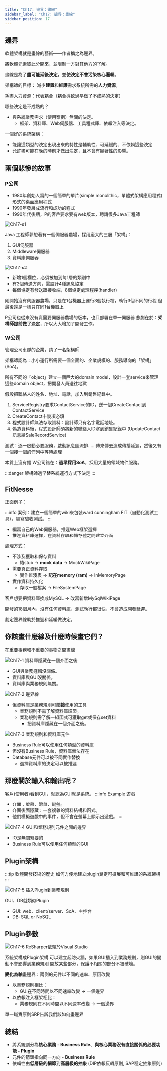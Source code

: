 ```yaml
---
title: "Ch17: 邊界：畫線"
sidebar_label: "Ch17: 邊界：畫線"
sidebar_position: 17
---
```


## 邊界
軟體架構就是畫線的藝術——作者稱之為邊界。

將軟體元素彼此分開來，並限制一方對其他方的了解。

畫線是為了**盡可能延後決定**，並**使決定不會污染核心邏輯**。

架構師的目標： 減少**建置**和**維護**需求系統所需的**人力資源**。

耗盡人力資源：代表耦合（耦合導致過早做了不成熟的決定）

哪些決定是不成熟的？
* 與系統業務需求（使用案例）無關的決定。
  * 框架、資料庫、Web伺服器、工具程式庫、依賴注入等決定。
  
一個好的系統架構：
* 能讓這類型的決定出現出來的特性是輔助性、可延緩的、不依賴這些決定
* 允許盡可能在晚的時刻才做出決定，且不會有顯著性的影響。

## 兩個悲慘的故事
### P公司
* 1980年創始人寫的一個簡單的單片(simple monolithic，單體式架構應用程式)形式的桌面應用程式
* 1990年發展成流行和成功的程式
* 1990年代後期，P的客戶要求要有web版本，聘請很多Java工程師

![Ch17-s1](./ch17/ch17-s1.jpg)

Java 工程師夢想著有一個伺服器農場，採用龐大的三層「架構」：
1. GUI伺服器
2. Middleware伺服器
3. 資料庫伺服器

![Ch17-s2](./ch17/ch17-s2.jpg)

* 新增1個欄位，必須被加到每1層的類別中 
* 有2個傳送方向，需設計4種訊息協定 
* 每個協定有發送跟接收端，8個協定處理程序(handler)

剛開始沒有伺服器農場，只是在1台機器上運行3個執行檔，執行3個不同的行程
但最後還是一樣只在同1台機器上

P公司也從來沒有賣需要伺服器農場的版本，也只部署在單一伺服器
悲劇在於：**架構師提前做了決定**，所以大大增加了開發工作。

### W公司
管理公司車隊的企業，請了一名架構師

架構師認為：小小運行所需要一個全面的、企業規模的、服務導向的「架構」(SoA)。

所有不同的「object」建立一個巨大的domain model，設計一套service來管理這些domain object，把開發人員送往地獄

假設把聯絡人的姓名、地址、電話，加入到銷售紀錄中。
1. ServiceRegistry要求ContactService的ID，送一個CreateContact到ContactService
2. CreateContact十幾項必填
3. 程式設計師無法存取資料：設計師只有名字電話地址。
4. 偽造資料後，程式設計師須將新的聯絡人ID塞到銷售紀錄中 (UpdateContact訊息給SaleRecordService)

測試：逐一啟動必要服務，啟動訊息匯流排......傳來傳去造成傳播延遲，然後又有一個接一個的佇列中等待處理

本質上沒有錯
W公司錯在：**過早採用SoA**，採用大量的領域物件服務。

:::danger
架構師過早替系統運行方式下決定
:::

## FitNesse
正面例子：

:::info
案例：建立一個簡單的wiki來包裝ward cunningham FIT（自動化測試工具），編寫驗收測試。
:::

* 編寫自己的Web伺服器，推遲Web框架選擇
* 推遲資料庫選擇，在資料存取和儲存體之間建立介面

處理方式：
* 不涉及獲取和保存資料
  * 樁stub -> **mock data** -> MockWikiPage
* 需要真正資料存取
  * 實作雜湊表 -> **記在memory (ram)** -> InMemoryPage
* 實作資料持久化
  * 存取一般檔案 -> FileSystemPage

客戶想要把資料庫換成MySQL -> 改寫新增MySqlWikiPage

開發的18個月內，沒有任何資料庫，測試執行都很快，不會造成開發延遲。

劃定邊界線助於推遲和延緩做決定。

## 你該畫什麼線及什麼時候畫它們？
在重要事務和不重要的事物之間畫線

![Ch17-1 資料庫隱藏在一個介面之後](./ch17/ch17-1.png)

* GUI與業務邏輯沒關係。
* 資料庫與GUI沒關係。
* 資料庫與業務規則無關。

![Ch17-2 邊界線](./ch17/ch17-2.png)


* 但資料庫是業務規則可**間接**使用的工具
  * 業務規則不需了解資料庫細節。
  * 業務規則需了解一組函式可獲取get或保存set資料
    * 把資料庫隱藏在一個介面之後。

![Ch17-3 業務規則和資料庫元件](./ch17/ch17-3.png)

* Business Rule可以使用任何類型的資料庫
* 但沒有Business Rule，資料庫無法存在
* Database元件可以被不同實作替換
  * 選擇資料庫的決定可以被推遲

## 那麼關於輸入和輸出呢？

客戶(使用者)看到GUI，就認為GUI就是系統。
:::info Example
遊戲
* 介面：螢幕、滑鼠、鍵盤。
* 介面後面隱藏：一套複雜的資料結構和函式。
* 他們模擬遊戲中的事件，但不會在螢幕上顯示出遊戲。
:::

![Ch17-4 GUI和業務規則元件之間的邊界](./ch17/ch17-4.png)

* IO是無關緊要的
* Business Rule可以使用任何類型的GUI

## Plugin架構
:::tip 軟體開發技術的歷史
如何方便地建立plugin奠定可擴展和可維護的系統架構
:::

![Ch17-5 插入Plugin到業務規則](./ch17/ch17-5.png)

GUI、DB就類似Plugin
* GUI: web、client/server、SoA、主控台
* DB: SQL or NoSQL

## Plugin參數

![Ch17-6 ReSharper依賴於Visual Studio](./ch17/ch17-6.png)

系統架構成Plugin架構
可以建立起防火牆，如果GUI插入到業務規則，則GUI的變動不會影響到業務規則
開放某些部分，保護不相關的部分不被破壞。

**變化為軸**畫邊界：兩側的元件以不同的速率、原因改變

* 以業務規則相比：
  * GUI在不同時間以不同速率改變 -> 一個邊界
* 以依賴注入框架相比：
  * 業務規則在不同時間以不同速率改變 -> 一個邊界

單一職責原則SRP告訴我們該如何畫邊界

## 總結
* 將系統劃分為**核心業務 - Business Rule**、**與核心業務沒有直接關係的必要功能 - Plugin**
* 元件的箭頭指向同一方向 - **Business Rule**
* 依賴性由**低層級的細節**到**高層級的抽象** (DIP依賴反轉原則, SAP穩定抽象原則)


